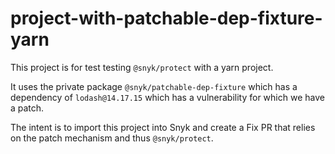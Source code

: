 # project-with-patchable-dep-fixture-yarn

This project is for test testing `@snyk/protect` with a yarn project.

It uses the private package `@snyk/patchable-dep-fixture` which has a dependency of `lodash@14.17.15` which has a vulnerability for which we have a patch.

The intent is to import this project into Snyk and create a Fix PR that relies on the patch mechanism and thus `@snyk/protect`.
